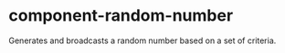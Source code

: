component-random-number
=======================

Generates and broadcasts a random number based on a set of criteria.
